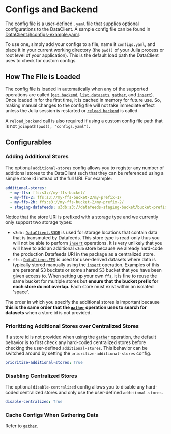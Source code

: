 # Configs and Backend
The config file is a user-defined `.yaml` file that supplies optional configurations to the DataClient.
A sample config file can be found in [DataClient.jl/configs-example.yaml](https://gitlab.invenia.ca/invenia/Datafeeds/DataClient.jl).

To use one, simply add your configs to a file, name it `configs.yaml`, and place it in your current working directory (the `pwd()` of your Julia process or root level of your application).
This is the default load path the DataClient uses to check for custom configs.

## How The File is Loaded
The config file is loaded in automatically when any of the supported operations are called ([`get_backend`](@ref), [`list_datasets`](@ref), [`gather`](@ref), and [`insert`](@ref)).
Once loaded in for the first time, it is cached in memory for future use.
So, making manual changes to the config file will not take immediate effect unless the Julia session is restarted or [`reload_backend`](@ref) is called.

A `reload_backend` call is also required if using a custom config file path that is not `joinpath(pwd(), "configs.yaml")`.

## Configurables

### Adding Additional Stores
The optional `additional-stores` config allows you to register any number of additional stores to the DataClient such that they can be referenced using a simple store id instead of the full URI.
For example:
```yaml
additional-stores:
  - my-ffs: ffs:s3://my-ffs-bucket/
  - my-ffs-2: ffs:s3://my-ffs-bucket-2/my-prefix-1/
  - my-ffs-2b: ffs:s3://my-ffs-bucket-2/my-prefix-2/
  - staging-datafeeds: s3db:s3://datafeeds-staging-bucket/bucket-prefix/
```
Notice that the store URI is prefixed with a storage type and we currently only support two storage types:
- `s3db` : [`DataClient.S3DB`](@ref) is used for storage locations that contain data that is transmuted by Datafeeds. This store type is read-only thus you will not be able to perform [`insert`](@ref) operations. It is very unlikely that you will have to add an additional `s3db` store because we already hard-code the production Datafeeds URI in the package as a centralized store.
- `ffs` : [`DataClient.FFS`](@ref) is used for user-derived datasets where data is typically stored manually using the [`insert`](@ref) operation. Examples of this are personal S3 buckets or some shared S3 bucket that you have been given access to. When setting up your own `ffs`, it is fine to reuse the same bucket for multiple stores but __ensure that the bucket prefix for each store do not overlap.__ Each store must exist within an isolated 'space'.

The order in which you specify the additional stores is important because **this is the same order that the [`gather`](@ref) operation uses to search for datasets** when a store id is not provided.

### Prioritizing Additional Stores over Centralized Stores
If a store id is not provided when using the [`gather`](@ref) operation, the default behavior is to first check any hard-coded centralized stores before checking the user-defined `additional-stores`.
This behavior can be switched around by setting the `prioritize-additional-stores` config.
```yaml
prioritize-additional-stores: True
```

### Disabling Centralized Stores
The optional `disable-centralized` config allows you to disable any hard-coded centralized stores and only use the user-defined `additional-stores`.
```yaml
disable-centralized: True
```

### Cache Configs When Gathering Data
Refer to [`gather`](@ref).
